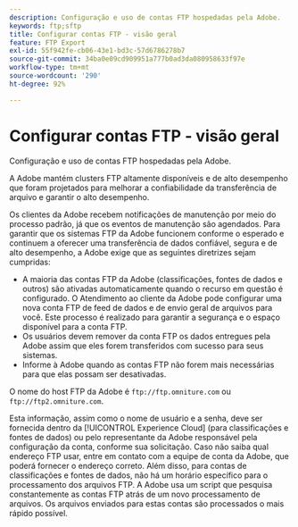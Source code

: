 ```yaml
---
description: Configuração e uso de contas FTP hospedadas pela Adobe.
keywords: ftp;sftp
title: Configurar contas FTP - visão geral
feature: FTP Export
exl-id: 55f942fe-cb06-43e1-bd3c-57d6786278b7
source-git-commit: 34ba0e09cd909951a777b0ad3da080958633f97e
workflow-type: tm+mt
source-wordcount: '290'
ht-degree: 92%

---
```


# Configurar contas FTP - visão geral

Configuração e uso de contas FTP hospedadas pela Adobe.

A Adobe mantém clusters FTP altamente disponíveis e de alto desempenho que foram projetados para melhorar a confiabilidade da transferência de arquivo e garantir o alto desempenho.

Os clientes da Adobe recebem notificações de manutenção por meio do processo padrão, já que os eventos de manutenção são agendados. Para garantir que os sistemas FTP da Adobe funcionem conforme o esperado e continuem a oferecer uma transferência de dados confiável, segura e de alto desempenho, a Adobe exige que as seguintes diretrizes sejam cumpridas:

* A maioria das contas FTP da Adobe (classificações, fontes de dados e outros) são ativadas automaticamente quando o recurso em questão é configurado. O Atendimento ao cliente da Adobe pode configurar uma nova conta FTP de feed de dados e de envio geral de arquivos para você. Este processo é realizado para garantir a segurança e o espaço disponível para a conta FTP.
* Os usuários devem remover da conta FTP os dados entregues pela Adobe assim que eles forem transferidos com sucesso para seus sistemas.
* Informe à Adobe quando as contas FTP não forem mais necessárias para que elas possam ser desativadas.

O nome do host FTP da Adobe é `ftp://ftp.omniture.com` ou `ftp://ftp2.omniture.com`.

Esta informação, assim como o nome de usuário e a senha, deve ser fornecida dentro da [!UICONTROL Experience Cloud] (para classificações e fontes de dados) ou pelo representante da Adobe responsável pela configuração da conta, conforme sua solicitação. Caso não saiba qual endereço FTP usar, entre em contato com a equipe de conta da Adobe, que poderá fornecer o endereço correto. Além disso, para contas de classificações e fontes de dados, não há um horário específico para o processamento dos arquivos FTP. A Adobe usa um script que pesquisa constantemente as contas FTP atrás de um novo processamento de arquivos. Os arquivos enviados para estas contas são processados o mais rápido possível.
